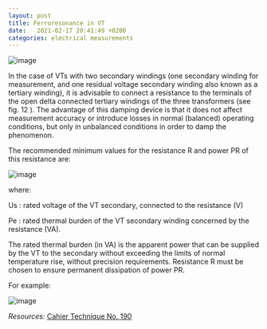 ```yaml
---
layout: post
title: Ferroresonance in VT
date:   2021-02-17 20:41:49 +0200
categories: electrical measurements
---
```


![image](/assets/images/1_3.jpg)

In the case of VTs with two secondary windings (one secondary winding for measurement, and
one residual voltage secondary winding also known as a tertiary winding), it is advisable to
connect a resistance to the terminals of the open delta connected tertiary windings of the three
transformers (see fig. 12 ). The advantage of this damping device is that it does not affect
measurement accuracy or introduce losses in normal (balanced) operating conditions, but only
in unbalanced conditions in order to damp the phenomenon.

The recommended minimum values for the resistance R and power PR of this resistance
are:

![image](/assets/images/1_1.jpg)

where:

Us : rated voltage of the VT secondary, connected to the resistance (V)

Pe : rated thermal burden of the VT secondary winding concerned by the resistance (VA).

The rated thermal burden (in VA) is the apparent power that can be supplied by the VT to the
secondary without exceeding the limits of normal temperature rise, without precision requirements.
Resistance R must be chosen to ensure permanent dissipation of power PR.

For example:

![image](/assets/images/1_2.jpg)

*Resources:*
[Cahier Technique No. 190](https://download.schneider-electric.com/files?p_enDocType=Cahier+Technique&p_File_Name=ECT190.pdf&p_Doc_Ref=ECT190)
